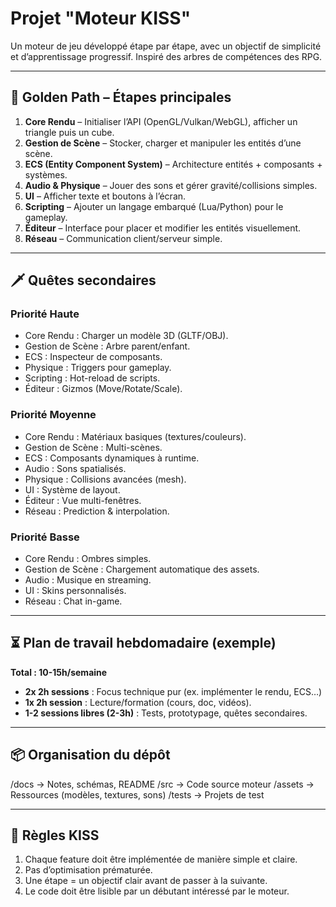 # Projet "Moteur KISS"

Un moteur de jeu développé étape par étape, avec un objectif de simplicité et d’apprentissage progressif.
Inspiré des arbres de compétences des RPG.

---

## 🎯 Golden Path – Étapes principales

1. **Core Rendu** – Initialiser l’API (OpenGL/Vulkan/WebGL), afficher un triangle puis un cube.
2. **Gestion de Scène** – Stocker, charger et manipuler les entités d’une scène.
3. **ECS (Entity Component System)** – Architecture entités + composants + systèmes.
4. **Audio & Physique** – Jouer des sons et gérer gravité/collisions simples.
5. **UI** – Afficher texte et boutons à l’écran.
6. **Scripting** – Ajouter un langage embarqué (Lua/Python) pour le gameplay.
7. **Éditeur** – Interface pour placer et modifier les entités visuellement.
8. **Réseau** – Communication client/serveur simple.

---

## 🗡 Quêtes secondaires

### Priorité Haute
- Core Rendu : Charger un modèle 3D (GLTF/OBJ).
- Gestion de Scène : Arbre parent/enfant.
- ECS : Inspecteur de composants.
- Physique : Triggers pour gameplay.
- Scripting : Hot-reload de scripts.
- Éditeur : Gizmos (Move/Rotate/Scale).

### Priorité Moyenne
- Core Rendu : Matériaux basiques (textures/couleurs).
- Gestion de Scène : Multi-scènes.
- ECS : Composants dynamiques à runtime.
- Audio : Sons spatialisés.
- Physique : Collisions avancées (mesh).
- UI : Système de layout.
- Éditeur : Vue multi-fenêtres.
- Réseau : Prediction & interpolation.

### Priorité Basse
- Core Rendu : Ombres simples.
- Gestion de Scène : Chargement automatique des assets.
- Audio : Musique en streaming.
- UI : Skins personnalisés.
- Réseau : Chat in-game.

---

## ⏳ Plan de travail hebdomadaire (exemple)

**Total : 10-15h/semaine**

- **2x 2h sessions** : Focus technique pur (ex. implémenter le rendu, ECS…)
- **1x 2h session** : Lecture/formation (cours, doc, vidéos).
- **1-2 sessions libres (2-3h)** : Tests, prototypage, quêtes secondaires.

---

## 📦 Organisation du dépôt

/docs → Notes, schémas, README
/src → Code source moteur
/assets → Ressources (modèles, textures, sons)
/tests → Projets de test

---

## 📝 Règles KISS

1. Chaque feature doit être implémentée de manière simple et claire.
2. Pas d’optimisation prématurée.
3. Une étape = un objectif clair avant de passer à la suivante.
4. Le code doit être lisible par un débutant intéressé par le moteur.
